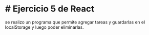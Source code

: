 # # Ejercicio 5 de React

se realizo un programa que permite agregar tareas y  guardarlas en el localStorage y luego poder eliminarlas.
